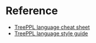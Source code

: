# Reference

  - [TreePPL language cheat sheet](Reference/user)
  - [TreePPL language style guide](Reference/styleguide)
